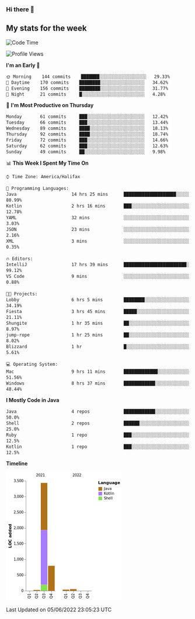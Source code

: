 ### Hi there 👋

## My stats for the week
<!--START_SECTION:waka-->
![Code Time](http://img.shields.io/badge/Code%20Time-243%20hrs%2026%20mins-blue)

![Profile Views](http://img.shields.io/badge/Profile%20Views-0-blue)

**I'm an Early 🐤** 

```text
🌞 Morning    144 commits    ███████░░░░░░░░░░░░░░░░░░   29.33% 
🌆 Daytime    170 commits    ████████░░░░░░░░░░░░░░░░░   34.62% 
🌃 Evening    156 commits    ████████░░░░░░░░░░░░░░░░░   31.77% 
🌙 Night      21 commits     █░░░░░░░░░░░░░░░░░░░░░░░░   4.28%

```
📅 **I'm Most Productive on Thursday** 

```text
Monday       61 commits     ███░░░░░░░░░░░░░░░░░░░░░░   12.42% 
Tuesday      66 commits     ███░░░░░░░░░░░░░░░░░░░░░░   13.44% 
Wednesday    89 commits     ████░░░░░░░░░░░░░░░░░░░░░   18.13% 
Thursday     92 commits     ████░░░░░░░░░░░░░░░░░░░░░   18.74% 
Friday       72 commits     ███░░░░░░░░░░░░░░░░░░░░░░   14.66% 
Saturday     62 commits     ███░░░░░░░░░░░░░░░░░░░░░░   12.63% 
Sunday       49 commits     ██░░░░░░░░░░░░░░░░░░░░░░░   9.98%

```


📊 **This Week I Spent My Time On** 

```text
⌚︎ Time Zone: America/Halifax

💬 Programming Languages: 
Java                     14 hrs 25 mins      ████████████████████░░░░░   80.99% 
Kotlin                   2 hrs 16 mins       ███░░░░░░░░░░░░░░░░░░░░░░   12.78% 
YAML                     32 mins             ░░░░░░░░░░░░░░░░░░░░░░░░░   3.03% 
JSON                     23 mins             ░░░░░░░░░░░░░░░░░░░░░░░░░   2.16% 
XML                      3 mins              ░░░░░░░░░░░░░░░░░░░░░░░░░   0.35%

🔥 Editors: 
IntelliJ                 17 hrs 39 mins      ████████████████████████░   99.12% 
VS Code                  9 mins              ░░░░░░░░░░░░░░░░░░░░░░░░░   0.88%

🐱‍💻 Projects: 
Lobby                    6 hrs 5 mins        ████████░░░░░░░░░░░░░░░░░   34.19% 
Fiesta                   3 hrs 45 mins       █████░░░░░░░░░░░░░░░░░░░░   21.11% 
Shungite                 1 hr 35 mins        ██░░░░░░░░░░░░░░░░░░░░░░░   8.97% 
jump-rope                1 hr 25 mins        ██░░░░░░░░░░░░░░░░░░░░░░░   8.02% 
Blizzard                 1 hr                █░░░░░░░░░░░░░░░░░░░░░░░░   5.61%

💻 Operating System: 
Mac                      9 hrs 11 mins       █████████████░░░░░░░░░░░░   51.56% 
Windows                  8 hrs 37 mins       ████████████░░░░░░░░░░░░░   48.44%

```

**I Mostly Code in Java** 

```text
Java                     4 repos             ████████████░░░░░░░░░░░░░   50.0% 
Shell                    2 repos             ██████░░░░░░░░░░░░░░░░░░░   25.0% 
Ruby                     1 repo              ███░░░░░░░░░░░░░░░░░░░░░░   12.5% 
Kotlin                   1 repo              ███░░░░░░░░░░░░░░░░░░░░░░   12.5%

```


**Timeline**

![Chart not found](https://raw.githubusercontent.com/lyndseyy/lyndseyy/main/charts/bar_graph.png) 


 Last Updated on 05/06/2022 23:05:23 UTC
<!--END_SECTION:waka-->